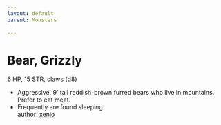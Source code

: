 ```yaml
---
layout: default
parent: Monsters
  
---
```

# Bear, Grizzly
6 HP, 15 STR, claws (d8)  
- Aggressive, 9’ tall reddish-brown furred bears who live in mountains.   Prefer to eat meat.  
- Frequently are found sleeping.  
author: [xenio](https://xenioinabottle.blogspot.com)
